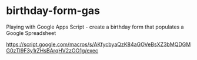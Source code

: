 birthday-form-gas
=================

Playing with Google Apps Script - create a birthday form that populates a Google Spreadsheet

https://script.google.com/macros/s/AKfycbyaQzK84aGOVeBsXZ3bMQDGMG0zTl9F3y1rZHsBArqHV2zOO1g/exec

